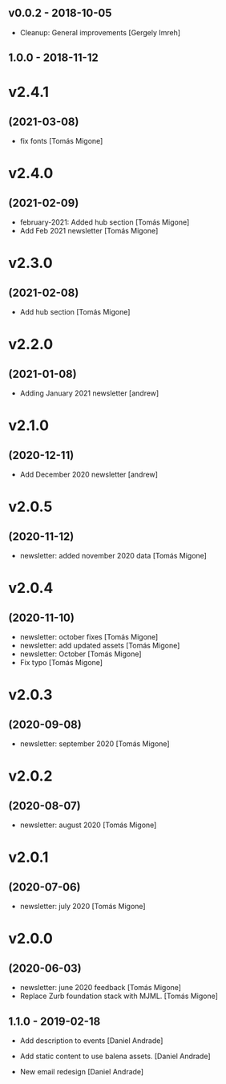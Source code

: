 ## v0.0.2 - 2018-10-05

* Cleanup: General improvements [Gergely Imreh]

## 1.0.0 - 2018-11-12

# v2.4.1
## (2021-03-08)

* fix fonts [Tomás Migone]

# v2.4.0
## (2021-02-09)

* february-2021: Added hub section [Tomás Migone]
* Add Feb 2021 newsletter [Tomás Migone]

# v2.3.0
## (2021-02-08)

* Add hub section [Tomás Migone]

# v2.2.0
## (2021-01-08)

* Adding January 2021 newsletter [andrew]

# v2.1.0
## (2020-12-11)

* Add December 2020 newsletter [andrew]

# v2.0.5
## (2020-11-12)

* newsletter: added november 2020 data [Tomás Migone]

# v2.0.4
## (2020-11-10)

* newsletter: october fixes [Tomás Migone]
* newsletter: add updated assets [Tomás Migone]
* newsletter: October [Tomás Migone]
* Fix typo [Tomás Migone]

# v2.0.3
## (2020-09-08)

* newsletter: september 2020 [Tomás Migone]

# v2.0.2
## (2020-08-07)

* newsletter: august 2020 [Tomás Migone]

# v2.0.1
## (2020-07-06)

* newsletter: july 2020 [Tomás Migone]

# v2.0.0
## (2020-06-03)

* newsletter: june 2020 feedback [Tomás Migone]
* Replace Zurb foundation stack with MJML. [Tomás Migone]

## 1.1.0 - 2019-02-18

* Add description to events [Daniel Andrade]
* Add static content to use balena assets. [Daniel Andrade]

* New email redesign [Daniel Andrade]
